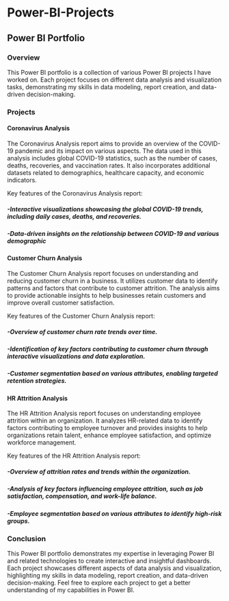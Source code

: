 # Power-BI-Projects

## Power BI Portfolio
### Overview
This Power BI portfolio is a collection of various Power BI projects I have worked on. Each project focuses on different data analysis and visualization tasks, demonstrating my skills in data modeling, report creation, and data-driven decision-making.

### Projects
#### Coronavirus Analysis
The Coronavirus Analysis report aims to provide an overview of the COVID-19 pandemic and its impact on various aspects. The data used in this analysis includes global COVID-19 statistics, such as the number of cases, deaths, recoveries, and vaccination rates. It also incorporates additional datasets related to demographics, healthcare capacity, and economic indicators.

Key features of the Coronavirus Analysis report:

##### -Interactive visualizations showcasing the global COVID-19 trends, including daily cases, deaths, and recoveries.
##### -Data-driven insights on the relationship between COVID-19 and various demographic

#### Customer Churn Analysis
The Customer Churn Analysis report focuses on understanding and reducing customer churn in a business. It utilizes customer data to identify patterns and factors that contribute to customer attrition. The analysis aims to provide actionable insights to help businesses retain customers and improve overall customer satisfaction.

Key features of the Customer Churn Analysis report:

##### -Overview of customer churn rate trends over time.
##### -Identification of key factors contributing to customer churn through interactive visualizations and data exploration.
##### -Customer segmentation based on various attributes, enabling targeted retention strategies.


#### HR Attrition Analysis
The HR Attrition Analysis report focuses on understanding employee attrition within an organization. It analyzes HR-related data to identify factors contributing to employee turnover and provides insights to help organizations retain talent, enhance employee satisfaction, and optimize workforce management.

Key features of the HR Attrition Analysis report:

##### -Overview of attrition rates and trends within the organization.
##### -Analysis of key factors influencing employee attrition, such as job satisfaction, compensation, and work-life balance.
##### -Employee segmentation based on various attributes to identify high-risk groups.



### Conclusion
This Power BI portfolio demonstrates my expertise in leveraging Power BI and related technologies to create interactive and insightful dashboards. Each project showcases different aspects of data analysis and visualization, highlighting my skills in data modeling, report creation, and data-driven decision-making. Feel free to explore each project to get a better understanding of my capabilities in Power BI.
